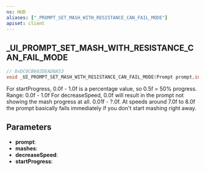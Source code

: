 ```yaml
---
ns: HUD
aliases: ["_PROMPT_SET_MASH_WITH_RESISTANCE_CAN_FAIL_MODE"]
apiset: client
---
```

## _UI_PROMPT_SET_MASH_WITH_RESISTANCE_CAN_FAIL_MODE

```c
// 0xDC0CB602DEADBA53
void _UI_PROMPT_SET_MASH_WITH_RESISTANCE_CAN_FAIL_MODE(Prompt prompt,int mashes,float decreaseSpeed,float startProgress);
```

For startProgress, 0.0f - 1.0f is a percentage value, so 0.5f = 50% progress. Range: 0.0f - 1.0f
For decreaseSpeed, 0.0f will result in the prompt not showing the mash progress at all. 0.01f - ?.0f. At speeds around 7.0f to 8.0f the prompt basically fails immediately if you don't start mashing right away.

## Parameters
* **prompt**:
* **mashes**:
* **decreaseSpeed**:
* **startProgress**: